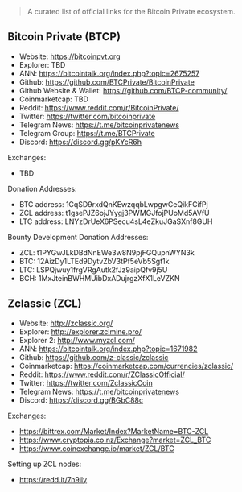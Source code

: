 
> A curated list of official links for the Bitcoin Private ecosystem.

## Bitcoin Private (BTCP)

* Website: https://bitcoinpvt.org
* Explorer: TBD
* ANN: https://bitcointalk.org/index.php?topic=2675257
* Github: https://github.com/BTCPrivate/BitcoinPrivate
* Github Website & Wallet: https://github.com/BTCP-community/
* Coinmarketcap: TBD
* Reddit: https://www.reddit.com/r/BitcoinPrivate/
* Twitter: https://twitter.com/bitcoinprivate
* Telegram News: https://t.me/bitcoinprivatenews
* Telegram Group: https://t.me/BTCPrivate
* Discord: https://discord.gg/pKYcR6h

Exchanges:
* TBD

Donation Addresses:
* BTC address: 1CqSD9rxdQnKEwzqqbLwpgwCeQikFCifPj
* ZCL address: t1gsePJZ6ojJYygj3PWMGJfojPUoMd5AVfU
* LTC address: LNYzDrUeX6PSecu4sL4eZkuJGaSXnf8GUH

Bounty Development Donation Addresses:
* ZCL: t1PYGwJLkDBdNnEWe3w8N9pjFGQupnWYN3k
* BTC: 12AizDy1LTEd9DytvZbV3tPf5eVb5Sgt1k
* LTC: LSPQjwuy1frgVRgAutk2fJz9aipQfv9j5U
* BCH: 1MxJteinBWHMUibDxADujrgzXfX1LeVZKN



## Zclassic (ZCL)

* Website: http://zclassic.org/
* Explorer: http://explorer.zclmine.pro/
* Explorer 2: http://www.myzcl.com/
* ANN: https://bitcointalk.org/index.php?topic=1671982
* Github: https://github.com/z-classic/zclassic
* Coinmarketcap: https://coinmarketcap.com/currencies/zclassic/
* Reddit: https://www.reddit.com/r/ZClassicOfficial/
* Twitter: https://twitter.com/ZclassicCoin
* Telegram News: https://t.me/bitcoinprivatenews
* Discord: https://discord.gg/BGbC88c

Exchanges:
* https://bittrex.com/Market/Index?MarketName=BTC-ZCL
* https://www.cryptopia.co.nz/Exchange?market=ZCL_BTC
* https://www.coinexchange.io/market/ZCL/BTC

Setting up ZCL nodes:
* https://redd.it/7n9ily



